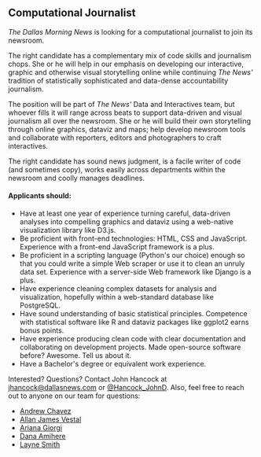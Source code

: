 ## Computational Journalist

*The Dallas Morning News* is looking for a computational journalist to join its newsroom.

The right candidate has a complementary mix of code skills and journalism chops. She or he will help in our emphasis on developing our interactive, graphic and otherwise visual storytelling online while continuing *The News'* tradition of statistically sophisticated and data-dense accountability journalism.

The position will be part of *The News'* Data and Interactives team, but whoever fills it will range across beats to support data-driven and visual journalism all over the newsroom. She or he will build their own storytelling through online graphics, dataviz and maps; help develop newsroom tools and collaborate with reporters, editors and photographers to craft interactives.

The right candidate has sound news judgment, is a facile writer of code (and sometimes copy), works easily across departments within the newsroom and coolly manages deadlines.

#### Applicants should:

- Have at least one year of experience turning careful, data-driven analyses into compelling graphics and dataviz using a web-native visualization library like D3.js.
- Be proficient with front-end technologies: HTML, CSS and JavaScript. Experience with a front-end JavaScript framework is a plus.
- Be proficient in a scripting language (Python's our choice) enough so that you could write a simple Web scraper or use it to clean an unruly data set. Experience with a server-side Web framework like Django is a plus.
- Have experience cleaning complex datasets for analysis and visualization, hopefully within a web-standard database like PostgreSQL.
- Have sound understanding of basic statistical principles. Competence with statistical software like R and dataviz packages like ggplot2 earns bonus points.
- Have experience producing clean code with clear documentation and collaborating on development projects. Made open-source software before? Awesome. Tell us about it.
- Have a Bachelor's degree or equivalent work experience.

Interested? Questions? Contact John Hancock at [jhancock@dallasnews.com](mailto:jhancock@dallasnews.com) or [@Hancock_JohnD](https://twitter.com/hancock_johnd). Also, feel free to reach out to anyone on our team for questions: 

- [Andrew Chavez](https://twitter.com/adchavez)
- [Allan James Vestal](https://twitter.com/allanjvestal)
- [Ariana Giorgi](https://twitter.com/ArianaNGiorgi)
- [Dana Amihere](https://twitter.com/write_this_way)
- [Layne Smith](https://twitter.com/laynesmith)
